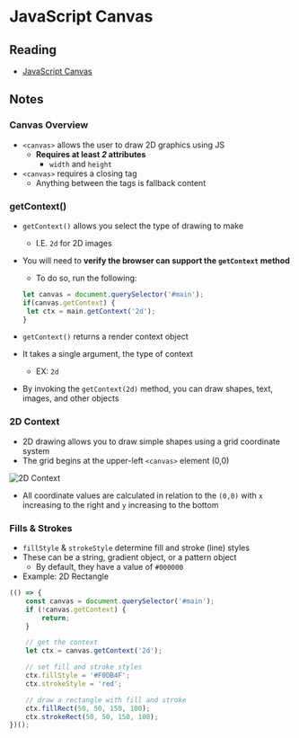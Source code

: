 # JavaScript Canvas

## Reading

* [JavaScript Canvas](https://www.javascripttutorial.net/web-apis/javascript-canvas/)

## Notes

### Canvas Overview

* `<canvas>` allows the user to draw 2D graphics using JS
  * **Requires at least *2* attributes**
    * `width` and `height`
* `<canvas>` requires a closing tag
  * Anything between the tags is fallback content

### getContext()

* `getContext()` allows you select the type of drawing to make
  * I.E. `2d` for 2D images
* You will need to **verify the browser can support the `getContext` method**
  * To do so, run the following:

  ```js
  let canvas = document.querySelector('#main');
  if(canvas.getContext) {
   let ctx = main.getContext('2d');
  }
  ```

* `getContext()` returns a render context object
* It takes a single argument, the type of context
  * EX: `2d`
* By invoking the `getContext(2d)` method, you can draw shapes, text, images, and other objects

### 2D Context

* 2D drawing allows you to draw simple shapes using a grid coordinate system
* The grid begins at the upper-left `<canvas>` element (0,0)

![2D Context](https://www.javascripttutorial.net/wp-content/uploads/2020/09/JavaScript-Canvas.png)

* All coordinate values are calculated in relation to the `(0,0)` with `x` increasing to the right and `y` increasing to the bottom

### Fills & Strokes

* `fillStyle` & `strokeStyle` determine fill and stroke (line) styles
* These can be a string, gradient object, or a pattern object
  * By default, they have a value of `#000000`
* Example: 2D Rectangle

```js
(() => {
    const canvas = document.querySelector('#main');
    if (!canvas.getContext) {
        return;
    }

    // get the context
    let ctx = canvas.getContext('2d');

    // set fill and stroke styles
    ctx.fillStyle = '#F0DB4F';
    ctx.strokeStyle = 'red';

    // draw a rectangle with fill and stroke
    ctx.fillRect(50, 50, 150, 100);
    ctx.strokeRect(50, 50, 150, 100);
})();
```
